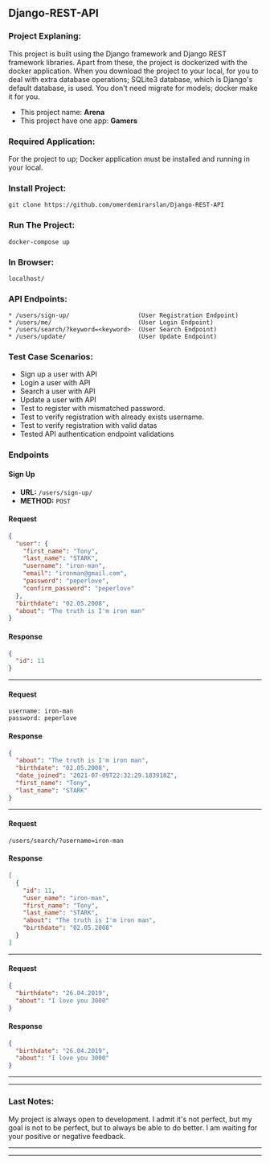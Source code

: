 ## Django-REST-API

### Project Explaning:

This project is built using the Django framework and Django REST framework libraries. Apart from these, the project is
dockerized with the docker application. When you download the project to your local, for you to deal with extra database
operations; SQLite3 database, which is Django's default database, is used. You don't need migrate for models; docker
make it for you.

* This project name: **Arena**
* This project have one app: **Gamers**

### Required Application:

For the project to up; Docker application must be installed and running in your local.

### Install Project:

    git clone https://github.com/omerdemirarslan/Django-REST-API

### Run The Project:

    docker-compose up

### In Browser:

    localhost/

### API Endpoints:

    * /users/sign-up/                   (User Registration Endpoint)
    * /users/me/                        (User Login Endpoint)
    * /users/search/?keyword=<keyword>  (User Search Endpoint)
    * /users/update/                    (User Update Endpoint)

### Test Case Scenarios:

* Sign up a user with API
* Login a user with API
* Search a user with API
* Update a user with API
* Test to register with mismatched password.
* Test to verify registration with already exists username.
* Test to verify registration with valid datas
* Tested API authentication endpoint validations

### Endpoints

#### Sign Up

* **URL:** `/users/sign-up/`
* **METHOD:** `POST`

#### Request

```json
{
  "user": {
    "first_name": "Tony",
    "last_name": "STARK",
    "username": "iron-man",
    "email": "ironman@gmail.com",
    "password": "peperlove",
    "confirm_password": "peperlove"
  },
  "birthdate": "02.05.2008",
  "about": "The truth is I'm iron man"
}
```

#### Response

```json
{
  "id": 11
}
```

---

#### Request

    username: iron-man
    password: peperlove

#### Response

```json
{
  "about": "The truth is I'm iron man",
  "birthdate": "02.05.2008",
  "date_joined": "2021-07-09T22:32:29.183918Z",
  "first_name": "Tony",
  "last_name": "STARK"
}
```

---

#### Request

    /users/search/?username=iron-man

#### Response

```json
[
  {
    "id": 11,
    "user_name": "iron-man",
    "first_name": "Tony",
    "last_name": "STARK",
    "about": "The truth is I'm iron man",
    "birthdate": "02.05.2008"
  }
]
```

---

#### Request

```json
{
  "birthdate": "26.04.2019",
  "about": "I love you 3000"
}
```

#### Response

```json
{
  "birthdate": "26.04.2019",
  "about": "I love you 3000"
}
```

---
---


### Last Notes:

My project is always open to development. I admit it's not perfect, but my goal is not to be perfect, but to always be
able to do better. I am waiting for your positive or negative feedback.


---
---